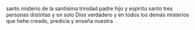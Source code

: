 santo misterio de la santísima trinidad padre hijo y espíritu
santo tres personas distintas y on solo Dios verdadero y en todos
los demás misterios que hehe creado, predicía y enseña nuestra